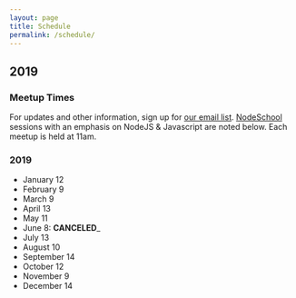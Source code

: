 ```yaml
---
layout: page
title: Schedule
permalink: /schedule/
---
```


## 2019

### Meetup Times
For updates and other information, sign up for [our email list](http://paircolumbus.org/). [NodeSchool](http://nodeschool.io) sessions with an emphasis on NodeJS & Javascript are noted below. Each meetup is held at 11am.

### 2019
- January 12
- February 9
- March 9
- April 13
- May 11
- June 8: __CANCELED___ 
- July 13
- August 10
- September 14
- October 12
- November 9
- December 14
